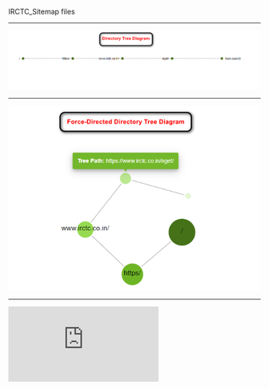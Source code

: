IRCTC_Sitemap files
******************************************************************

![Directory Tree Graph of IRCTC](https://github.com/DandaleAman/IRCTC_Sitemap/blob/main/Directory%20Tree%20Graph.png)

*********************************************************************

![Force-Directory Tree Graph of IRCTC](https://github.com/DandaleAman/IRCTC_Sitemap/blob/main/Force-Directed%20Directory%20Tree%20Diagram.png)

************************************************************************
![Project Hands-On Documentation](https://github.com/DandaleAman/IRCTC_Sitemap/blob/main/Configuring%20a%20static%20website%20on%20Amazon%20S3%20with%20CloudFront.pdf)
